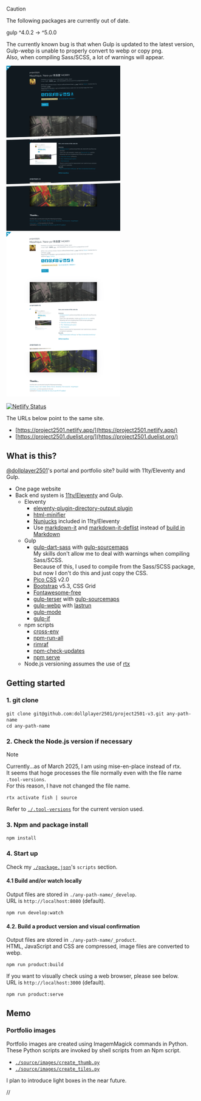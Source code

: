 > [!CAUTION]
> The following packages are currently out of date.  
>  
>  gulp             ^4.0.2  →  ^5.0.0  
>  
> The currently known bug is that when Gulp is updated to the latest version, Gulp-webp is unable to properly convert to webp or copy png.  
> Also, when compiling Sass/SCSS, a lot of warnings will appear.


<img src="./source/images/screenshot..project2501-v3-dark..thumb.png" width="300">&nbsp;&nbsp;<img src="./source/images/screenshot..project2501-v3-light..thumb.png" width="300">

[![Netlify Status](https://api.netlify.com/api/v1/badges/abe8230e-48f9-4ce9-8513-4e0541f64d21/deploy-status)](https://app.netlify.com/sites/project2501/deploys)

The URLs below point to the same site.

- [https://project2501.netlify.app/](https://project2501.netlify.app/)
- [https://project2501.duelist.org/](https://project2501.duelist.org/)


## What is this?


[@dollplayer2501](https://github.com/dollplayer2501)'s portal and portfolio site? build with 11ty/Eleventy and Gulp.

- One page website
- Back end system is [11ty/Eleventy](https://www.11ty.dev/) and Gulp.
  - Eleventy
    - [eleventy-plugin-directory-output plugin](https://www.npmjs.com/package/@11ty/eleventy-plugin-directory-output)
    - [html-minifier](https://www.npmjs.com/package/html-minifier)
    - [Nunjucks](https://www.11ty.dev/docs/languages/nunjucks/) included in 11ty/Eleventy
    - Use [markdown-it](https://www.npmjs.com/package/markdown-it) and [markdown-it-deflist](https://www.npmjs.com/package/@gerhobbelt/markdown-it-deflist) instead of [build in Markdown](https://www.11ty.dev/docs/languages/markdown/)
  - Gulp
    - [gulp-dart-sass](https://www.npmjs.com/package/gulp-dart-sass) with [gulp-sourcemaps](https://www.npmjs.com/package/gulp-sourcemaps)  
      My skills don't allow me to deal with warnings when compiling Sass/SCSS.  
      Because of this, I used to compile from the Sass/SCSS package, but now I don't do this and just copy the CSS.
    - [Pico CSS](https://picocss.com/) v2.0
    - [Bootstrap](https://getbootstrap.com/) v5.3, CSS Grid
    - [Fontawesome-free](https://www.npmjs.com/package/@fortawesome/fontawesome-free)
    - [gulp-terser](https://www.npmjs.com/package/gulp-terser) with [gulp-sourcemaps](https://www.npmjs.com/package/gulp-sourcemaps)
    - [gulp-webp](https://www.npmjs.com/package/gulp-webp) with [lastrun](https://gulpjs.com/docs/en/api/lastrun/)
    - [gulp-mode](https://www.npmjs.com/package/gulp-mode)
    - [gulp-if](https://www.npmjs.com/package/gulp-if)
  - npm scripts
    - [cross-env](https://www.npmjs.com/package/cross-env)
    - [npm-run-all](https://www.npmjs.com/package/npm-run-all)
    - [rimraf](https://www.npmjs.com/package/rimraf)
    - [npm-check-updates](https://www.npmjs.com/package/npm-check-updates)
    - [npm serve](https://www.npmjs.com/package/serve)
  - Node.js versioning assumes the use of [rtx](https://github.com/jdxcode/rtx)


## Getting started


### 1. git clone

    git clone git@github.com:dollplayer2501/project2501-v3.git any-path-name
    cd any-path-name

### 2. Check the Node.js version if necessary

> [!NOTE]
> Currently...as of March 2025, I am using mise-en-place instead of rtx.  
> It seems that hoge processes the file normally even with the file name `.tool-versions`.  
> For this reason, I have not changed the file name.

    rtx activate fish | source

Refer to [`./.tool-versions`](https://github.com/dollplayer2501/project2501-v3/blob/main/.tool-versions) for the current version used.

### 3. Npm and package install

    npm install

### 4. Start up

Check my [`./package.json`](https://github.com/dollplayer2501/project2501-v3/blob/main/package.json)'s `scripts` section.

#### 4.1 Build and/or watch locally

Output files are stored in `./any-path-name/_develop`.  
URL is `http://localhost:8080` (default).

    npm run develop:watch

#### 4.2. Build a product version and visual confirmation

Output files are stored in `./any-path-name/_product`.  
HTML, JavaScript and CSS are compressed, image files are converted to webp.

    npm run product:build

If you want to visually check using a web browser, please see below.  
URL is `http://localhost:3000` (default).

    npm run product:serve


## Memo

### Portfolio images

Portfolio images are created using ImagemMagick commands in Python.  
These Python scripts are invoked by shell scripts from an Npm script.

- [`./source/images/create_thumb.py`](https://github.com/dollplayer2501/project2501-v3/blob/main/source/images/create_thumb.py)
- [`./source/images/create_tiles.py`](https://github.com/dollplayer2501/project2501-v3/blob/main/source/images/create_tiles.py)

I plan to introduce light boxes in the near future.


//
